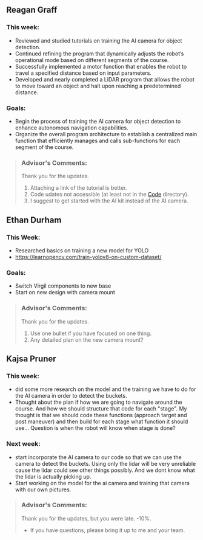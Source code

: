 ## Reagan Graff
### This week:
- Reviewed and studied tutorials on training the AI camera for object detection.
- Continued refining the program that dynamically adjusts the robot’s operational mode based on different segments of the course.
- Successfully implemented a motor function that enables the robot to travel a specified distance based on input parameters.
- Developed and nearly completed a LiDAR program that allows the robot to move toward an object and halt upon reaching a predetermined distance.

### Goals:
- Begin the process of training the AI camera for object detection to enhance autonomous navigation capabilities.
- Organize the overall program architecture to establish a centralized main function that efficiently manages and calls sub-functions for each segment of the course.

> ### Advisor's Comments:
> Thank you for the updates.
> 1. Attaching a link of the tutorial is better.
> 2. Code udates not accessible (at least not in the [Code](./Code/) directory).
> 3. I suggest to get started with the AI kit instead of the AI camera.

## Ethan Durham
### This Week:
- Researched basics on training a new model for YOLO
- https://learnopencv.com/train-yolov8-on-custom-dataset/

### Goals:
- Switch Virgil components to new base
- Start on new design with camera mount

> ### Advisor's Comments:
> Thank you for the updates.
> 1. Use one bullet if you have focused on one thing.
> 2. Any detailed plan on the new camera mount?

## Kajsa Pruner
### This week:
- did some more research on the model and the training we have to do for the AI camera in order to detect the buckets.
- Thought about the plan if how we are going to navigate around the course. And how we should structure that code for each "stage". My thought is that we should code these functions (approach target and post maneuver) and then build for each stage what function it should use... Question is when the robot will know when stage is done?

### Next week:
- start incorporate the AI camera to our code so that we can use the camera to detect the buckets. Using only the lidar will be very unreliable cause the lidar could see other things possibly. And we dont know what the lidar is actually picking up.
- Start working on the model for the ai camera and training that camera with our own pictures.

> ### Advisor's Comments:
> Thank you for the updates, but you were late. -10%.
> - If you have questions, please bring it up to me and your team.
